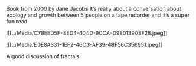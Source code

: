 Book from 2000 by Jane Jacobs
It’s really about a conversation about ecology and growth between 5 people on a tape recorder and it’s a super fun read. 

![[../Media/C78EED5F-8ED4-404D-9CCA-D98013908F28.jpeg]]

![[../Media/E0E8A331-1EF2-46C3-AF39-48F56C356951.jpeg]]

A good discussion of fractals 

